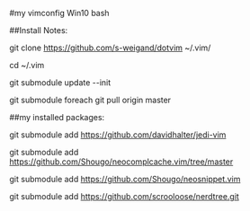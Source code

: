 #my vimconfig Win10 bash

##Install Notes:

git clone https://github.com/s-weigand/dotvim ~/.vim/

cd ~/.vim

git submodule update --init

git submodule foreach git pull origin master

##my installed packages:

git submodule add https://github.com/davidhalter/jedi-vim

git submodule add https://github.com/Shougo/neocomplcache.vim/tree/master

git submodule add https://github.com/Shougo/neosnippet.vim

git submodule add https://github.com/scrooloose/nerdtree.git
